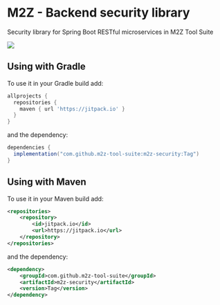 # M2Z - Backend security library

Security library for Spring Boot RESTful microservices in M2Z Tool Suite

[![](https://jitpack.io/v/m2z-tool-suite/m2z-security.svg)](https://jitpack.io/#m2z-tool-suite/m2z-security)

## Using with Gradle

To use it in your Gradle build add:
```gradle
allprojects {
  repositories {
    maven { url 'https://jitpack.io' }
  }
}
```

and the dependency:

```gradle
dependencies {
  implementation("com.github.m2z-tool-suite:m2z-security:Tag")
}
```

## Using with Maven

To use it in your Maven build add:
```xml
<repositories>
    <repository>
        <id>jitpack.io</id>
        <url>https://jitpack.io</url>
    </repository>
</repositories>
```

and the dependency:

```xml
<dependency>
    <groupId>com.github.m2z-tool-suite</groupId>
    <artifactId>m2z-security</artifactId>
    <version>Tag</version>
</dependency>
```
